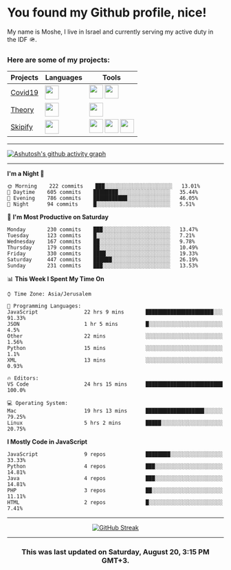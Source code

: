 <h1>You found my Github profile, nice!</h1>
<p>
    My name is Moshe, I live in Israel and currently serving my active duty in the IDF 🪖.
</p>

<h3>Here are some of my projects:</h3>

| Projects                                          | Languages                                                                                   | Tools                                                                                                                                                                                                                                                                       |
| ------------------------------------------------- | ------------------------------------------------------------------------------------------- | --------------------------------------------------------------------------------------------------------------------------------------------------------------------------------------------------------------------------------------------------------------------------- |
| [Covid19](https://github.com/jewishmoses/covid19) | <img height="32" width="32" src="https://unpkg.com/simple-icons@v6/icons/php.svg" />        | <img height="32" width="32" src="https://unpkg.com/simple-icons@v6/icons/laravel.svg" /> <img height="32" width="32" src="https://unpkg.com/simple-icons@v6/icons/livewire.svg" />                                                                                          |
| [Theory](https://github.com/jewishmoses/theory)   | <img height="32" width="32" src="https://unpkg.com/simple-icons@v6/icons/python.svg" />     | <img height="32" width="32" src="https://unpkg.com/simple-icons@v6/icons/django.svg" />                                                                                                                                                                                     |
| [Skipify](https://github.com/jewishmoses/skipify) | <img height="32" width="32" src="https://unpkg.com/simple-icons@v6/icons/javascript.svg" /> | <img height="32" width="32" src="https://unpkg.com/simple-icons@v6/icons/sqlite.svg" /> <img height="32" width="32" src="https://unpkg.com/simple-icons@v6/icons/sequelize.svg" /> <img height="32" width="32" src="https://unpkg.com/simple-icons@v6/icons/express.svg" /> |

<hr />

[![Ashutosh's github activity graph](https://activity-graph.herokuapp.com/graph?username=jewishmoses&theme=github&bg_color=fff&line=216e39&color=000&point=000)](https://github.com/jewishmoses/github-readme-activity-graph)

<hr />

<!--START_SECTION:waka-->
**I'm a Night 🦉** 

```text
🌞 Morning    222 commits    ███░░░░░░░░░░░░░░░░░░░░░░   13.01% 
🌆 Daytime    605 commits    ████████░░░░░░░░░░░░░░░░░   35.44% 
🌃 Evening    786 commits    ███████████░░░░░░░░░░░░░░   46.05% 
🌙 Night      94 commits     █░░░░░░░░░░░░░░░░░░░░░░░░   5.51%

```
📅 **I'm Most Productive on Saturday** 

```text
Monday       230 commits    ███░░░░░░░░░░░░░░░░░░░░░░   13.47% 
Tuesday      123 commits    █░░░░░░░░░░░░░░░░░░░░░░░░   7.21% 
Wednesday    167 commits    ██░░░░░░░░░░░░░░░░░░░░░░░   9.78% 
Thursday     179 commits    ██░░░░░░░░░░░░░░░░░░░░░░░   10.49% 
Friday       330 commits    ████░░░░░░░░░░░░░░░░░░░░░   19.33% 
Saturday     447 commits    ██████░░░░░░░░░░░░░░░░░░░   26.19% 
Sunday       231 commits    ███░░░░░░░░░░░░░░░░░░░░░░   13.53%

```


📊 **This Week I Spent My Time On** 

```text
⌚︎ Time Zone: Asia/Jerusalem

💬 Programming Languages: 
JavaScript               22 hrs 9 mins       ██████████████████████░░░   91.33% 
JSON                     1 hr 5 mins         █░░░░░░░░░░░░░░░░░░░░░░░░   4.5% 
Other                    22 mins             ░░░░░░░░░░░░░░░░░░░░░░░░░   1.56% 
Python                   15 mins             ░░░░░░░░░░░░░░░░░░░░░░░░░   1.1% 
XML                      13 mins             ░░░░░░░░░░░░░░░░░░░░░░░░░   0.93%

🔥 Editors: 
VS Code                  24 hrs 15 mins      █████████████████████████   100.0%

💻 Operating System: 
Mac                      19 hrs 13 mins      ███████████████████░░░░░░   79.25% 
Linux                    5 hrs 2 mins        █████░░░░░░░░░░░░░░░░░░░░   20.75%

```

**I Mostly Code in JavaScript** 

```text
JavaScript               9 repos             ████████░░░░░░░░░░░░░░░░░   33.33% 
Python                   4 repos             ███░░░░░░░░░░░░░░░░░░░░░░   14.81% 
Java                     4 repos             ███░░░░░░░░░░░░░░░░░░░░░░   14.81% 
PHP                      3 repos             ██░░░░░░░░░░░░░░░░░░░░░░░   11.11% 
HTML                     2 repos             █░░░░░░░░░░░░░░░░░░░░░░░░   7.41%

```



<!--END_SECTION:waka-->

<hr />

<div align="center">

[![GitHub Streak](https://github-readme-streak-stats.herokuapp.com?user=jewishmoses&date_format=M%20j%5B%2C%20Y%5D)](https://git.io/streak-stats)

</div>

<hr/>

<div align="center">
    <h3>This was last updated on Saturday, August 20, 3:15 PM GMT+3.</h3>
</div>
